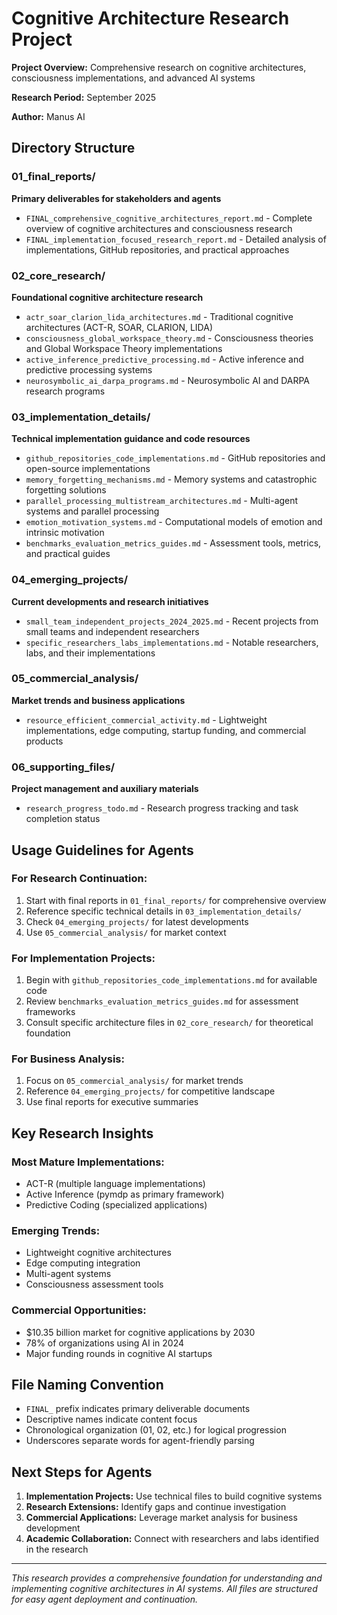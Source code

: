 # Cognitive Architecture Research Project

**Project Overview:** Comprehensive research on cognitive architectures, consciousness implementations, and advanced AI systems

**Research Period:** September 2025

**Author:** Manus AI

## Directory Structure

### 01_final_reports/
**Primary deliverables for stakeholders and agents**
- `FINAL_comprehensive_cognitive_architectures_report.md` - Complete overview of cognitive architectures and consciousness research
- `FINAL_implementation_focused_research_report.md` - Detailed analysis of implementations, GitHub repositories, and practical approaches

### 02_core_research/
**Foundational cognitive architecture research**
- `actr_soar_clarion_lida_architectures.md` - Traditional cognitive architectures (ACT-R, SOAR, CLARION, LIDA)
- `consciousness_global_workspace_theory.md` - Consciousness theories and Global Workspace Theory implementations
- `active_inference_predictive_processing.md` - Active inference and predictive processing systems
- `neurosymbolic_ai_darpa_programs.md` - Neurosymbolic AI and DARPA research programs

### 03_implementation_details/
**Technical implementation guidance and code resources**
- `github_repositories_code_implementations.md` - GitHub repositories and open-source implementations
- `memory_forgetting_mechanisms.md` - Memory systems and catastrophic forgetting solutions
- `parallel_processing_multistream_architectures.md` - Multi-agent systems and parallel processing
- `emotion_motivation_systems.md` - Computational models of emotion and intrinsic motivation
- `benchmarks_evaluation_metrics_guides.md` - Assessment tools, metrics, and practical guides

### 04_emerging_projects/
**Current developments and research initiatives**
- `small_team_independent_projects_2024_2025.md` - Recent projects from small teams and independent researchers
- `specific_researchers_labs_implementations.md` - Notable researchers, labs, and their implementations

### 05_commercial_analysis/
**Market trends and business applications**
- `resource_efficient_commercial_activity.md` - Lightweight implementations, edge computing, startup funding, and commercial products

### 06_supporting_files/
**Project management and auxiliary materials**
- `research_progress_todo.md` - Research progress tracking and task completion status

## Usage Guidelines for Agents

### For Research Continuation:
1. Start with final reports in `01_final_reports/` for comprehensive overview
2. Reference specific technical details in `03_implementation_details/`
3. Check `04_emerging_projects/` for latest developments
4. Use `05_commercial_analysis/` for market context

### For Implementation Projects:
1. Begin with `github_repositories_code_implementations.md` for available code
2. Review `benchmarks_evaluation_metrics_guides.md` for assessment frameworks
3. Consult specific architecture files in `02_core_research/` for theoretical foundation

### For Business Analysis:
1. Focus on `05_commercial_analysis/` for market trends
2. Reference `04_emerging_projects/` for competitive landscape
3. Use final reports for executive summaries

## Key Research Insights

### Most Mature Implementations:
- ACT-R (multiple language implementations)
- Active Inference (pymdp as primary framework)
- Predictive Coding (specialized applications)

### Emerging Trends:
- Lightweight cognitive architectures
- Edge computing integration
- Multi-agent systems
- Consciousness assessment tools

### Commercial Opportunities:
- $10.35 billion market for cognitive applications by 2030
- 78% of organizations using AI in 2024
- Major funding rounds in cognitive AI startups

## File Naming Convention

- `FINAL_` prefix indicates primary deliverable documents
- Descriptive names indicate content focus
- Chronological organization (01, 02, etc.) for logical progression
- Underscores separate words for agent-friendly parsing

## Next Steps for Agents

1. **Implementation Projects:** Use technical files to build cognitive systems
2. **Research Extensions:** Identify gaps and continue investigation
3. **Commercial Applications:** Leverage market analysis for business development
4. **Academic Collaboration:** Connect with researchers and labs identified in the research

---

*This research provides a comprehensive foundation for understanding and implementing cognitive architectures in AI systems. All files are structured for easy agent deployment and continuation.*

